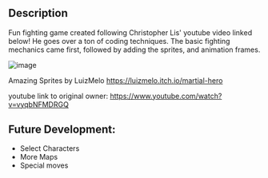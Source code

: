 # <fighting-game>

  
## Description

Fun fighting game created following Christopher Lis' youtube video linked below! He goes over a ton of coding techniques. The basic fighting mechanics came first, followed by adding the sprites, and animation frames.

![image](https://user-images.githubusercontent.com/89957990/165868126-4d4ae9a4-4432-40ff-921b-dcd6c1088c25.png)
  
Amazing Sprites by LuizMelo https://luizmelo.itch.io/martial-hero

youtube link to original owner: https://www.youtube.com/watch?v=vyqbNFMDRGQ
  
## Future Development:
  - Select Characters
  - More Maps
  - Special moves
